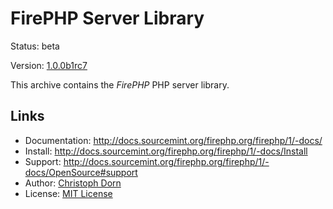 FirePHP Server Library
======================

Status: beta

Version: [1.0.0b1rc7](https://github.com/firephp/firephp/tree/v1.0.0b1rc7)

This archive contains the *FirePHP* PHP server library.

Links
-----

  * Documentation: http://docs.sourcemint.org/firephp.org/firephp/1/-docs/
  * Install: http://docs.sourcemint.org/firephp.org/firephp/1/-docs/Install
  * Support: http://docs.sourcemint.org/firephp.org/firephp/1/-docs/OpenSource#support
  * Author: [Christoph Dorn](http://www.christophdorn.com/)
  * License: [MIT License](http://www.opensource.org/licenses/mit-license.php)
